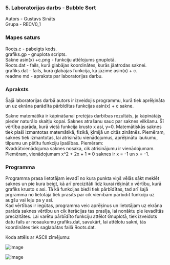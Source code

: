 ### 5. Laboratorijas darbs - Bubble Sort  
Autors - Gustavs Sināts  
Grupa - RECV0_1
### Mapes saturs  
Roots.c - pabeigts kods.   
grafiks.gp - gnuplota scripts.  
Sakne asin(x) +c.png - funkciju attēlojums gnuplotā.  
Roots.dat - fails, kurā glabājas koordinātes, kurās jāatrodas saknei.  
grafiks.dat - fails, kurā glabājas funkcija, kā jāzīmē asin(x) + c.     
readme md - apraksts par laboratorijas darbu. 

  

### Apraksts  
Šajā laboratorijas darbā autors ir izveidojis programmu, kurā tiek aprēķināta un uz ekrāna parādīta pārbīdītas funkcijas asin(x) + c sakne.   

Sakne matemātikā ir kāpināšanai pretējās darbības rezultāts, ja kāpinātājs pieder naturālo skaitļu kopai. Saknes atrašanu sauc par saknes vilkšanu. Šī vērtība parāda, kurā vietā funkcija krusto x asi, y=0.
Matemātiskās saknes tiek plaši izmantotas matemātikā, fizikā, ķīmijā un citās zinātnēs. Piemēram, saknes tiek izmantotas, lai atrisinātu vienādojumus, aprēķinātu laukumu, tilpumu un pētītu funkciju īpašības.
Piemēram:  
Kvadrātvienādojuma saknes nosaka, cik atrisinājumu ir vienādojumam. Piemēram, vienādojumam x^2 + 2x + 1 = 0 saknes ir x = -1 un x = -1.




### Programma  
Programma prasa lietotājam ievadī no kura punkta viņš vēlās sākt meklēt saknes un pie kura beigt, kā arī precizitāti līdz kurai rēķināt x vērtību, kurā grafiks krusto x asi. Tā kā funkcijas bieži tiek pārbīdītas, tad arī šajā prgrammā no lietotāja tiek prasīts par cik vienībām pārbīdīt funkciju uz augšu vai leju pa y asi.   
Kad vērtības ir iegūtas, programma veic aprēķinus un lietotājam uz ekrāna parāda saknes vērtību un cik iterācijas tas prasīja, lai nonāktu pie ievadītās precizitātes. Lai varētu pārbīdīto funkciju attēlot Gnuplotā, tiek izveidots datu fails ar nosaukumu grafiks.dat, savukārt, lai attēlotu sakni, tās koordinātes tiek saglabātas failā Roots.dat.
  
Koda attēls ar ASCII zīmējumu:  

    
![image](https://github.com/GustavsSinats/RTR105_2023_01/assets/144107004/18bc9cf2-ad7d-4c08-811a-dae3d9c26621)  

    
![image](https://github.com/GustavsSinats/RTR105_2023_01/assets/144107004/fdb8b8ba-926d-46c8-97f2-b2946be785f5)